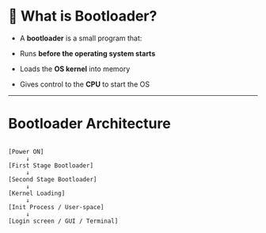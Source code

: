 # 🔧 What is Bootloader?

- A **bootloader** is a small program that:

- Runs **before the operating system starts**

- Loads the **OS kernel** into memory

- Gives control to the **CPU** to start the OS

---
# Bootloader Architecture

```text

[Power ON]
     ↓
[First Stage Bootloader]
     ↓
[Second Stage Bootloader]
     ↓
[Kernel Loading]
     ↓
[Init Process / User-space]
     ↓
[Login screen / GUI / Terminal]
